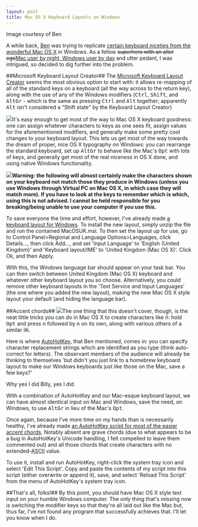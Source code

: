 ```yaml
---
layout: post
title: Mac OS X Keyboard Layouts on Windows
---
```

<p class="sidenote"><img src="/images/posts/mac-os-x-keyboard-layouts-on-windows/keyboard.jpg" alt=""><span>Image courtesy of Ben</span></p>

A while back, [Ben][] was trying to replicate [certain keyboard niceties from the wonderful Mac OS X][Ben typography] in Windows. As a fellow <del>superhero with an alter ego</del><ins>Mac user by night, Windows user by day</ins> and utter pedant, I was intrigued, so decided to dig further into the problem. 

[iBook Keyboard]: /images/posts/mac-os-x-keyboard-layouts-on-windows/keyboard.jpg
[Ben]: http://ben-ward.co.uk/
[Ben typography]: http://ben-ward.co.uk/journal/macosx_typography_on_windows/ "Ben Ward's post on Mac OS X Typography in Windows"
<!--more-->
##Microsoft Keyboard Layout Creator##
The [Microsoft Keyboard Layout Creator][msklc] seems the most obvious option to start with: it allows re-mapping of all of the standard keys on a keyboard (all the way across to the return key), along with the use of any of the Windows modifiers (<kbd title="Control">Ctrl</kbd>, <kbd>Shift</kbd>, and <kbd title="Alternate Graphic">AltGr</kbd> - which is the same as pressing <kbd title="Control">Ctrl</kbd> and <kbd title="Alternate">Alt</kbd> together; apparently <kbd title="Alternate">Alt</kbd> isn't considered a <q>Shift state</q> by the Keyboard Layout Creator)

![](/images/posts/mac-os-x-keyboard-layouts-on-windows/option.png)It's easy enough to get most of the way to Mac OS X keyboard goodness: one can assign whatever characters to keys as one sees fit, assign values for the aforementioned modifiers, and generally make some pretty cool changes to your keyboard layout. This lets us get most of the way towards the dream of proper, nice OS X typography on Windows: you can rearrange the standard keyboard, set up <kbd title="Alternate Graphic">AltGr</kbd> to behave like the Mac's <kbd title="Option or Alternate">Opt</kbd> with lots of keys, and generally get most of the real niceness in OS X done, and using native Windows functionality.

![](/images/posts/mac-os-x-keyboard-layouts-on-windows/warning.png)**Warning: the following will almost certainly make the characters shown on your keyboard not match those they produce in Windows (unless you use Windows through Virtual PC on Mac OS X, in which case they will match more). If you have to look at the keys to remember which is which, using this is not advised. I cannot be held responsible for you breaking/being unable to use your computer if you use this.**

To save everyone the time and effort, however, I've already made [a keyboard layout for Windows][macosuk keyboard]. To install the new layout, simply unzip the file and run the contained MacOSUK.msi. To then set the layout up for use, go to Control Panel>Regional and Language Options>Languages, click Details..., then click Add..., and set 'Input Language' to 'English (United Kingdom)' and 'Keyboard layout/IME' to 'United Kingdom (Mac OS X)'. Click Ok, and then Apply. 

With this, the Windows language bar should appear on your task bar. You can then switch between United Kingdom (Mac OS X) keyboard and whatever other keyboard layout you so choose. Alternatively, you could remove other keyboard layouts in the 'Text Service and Input Languages' (the one where you added the new layout), making the new Mac OS X style layout your default (and hiding the language bar).

##Accent chords##
![](/images/posts/mac-os-x-keyboard-layouts-on-windows/ntilde.png)The one thing that this doesn't cover, though, is the neat little tricks you can do in Mac OS X to create characters like ñ: hold <kbd title="Option or Alternate">Opt</kbd> and press <kbd>n</kbd> followed by <kbd>n</kbd> on its own, along with various others of a similar ilk.

Here is where [AutoHotKey][], that Ben mentioned, comes in: you can specify character replacement strings which are identified as you type (think auto-correct for letters). The observant members of the audience will already be thinking to themselves 'but didn't you just link to a homebrew keyboard layout to make our Windows keyboards just like those on the Mac, save a few keys?' 

Why yes I did Billy, yes I did.

With a combination of AutoHotKey and our Mac-esque keyboard layout, we can have almost identical input on Mac and Windows, save the need, on Windows, to use <kbd title="Alternate Graphic">AltGr</kbd> in lieu of the Mac's <kbd title="Option or Alternate">Opt</kbd>.

Once again, because I've more time on my hands than is necessarily healthy, I've already made [an AutoHotKey script for most of the easier accent chords][ahk chords]. Notably absent are grave chords (due to what appears to be a bug in AutoHotKey's Unicode handling, I felt compelled to leave them commented out) and all those chords that create characters with no extended-<acronym title="American Standard Code for Information Interchange">ASCII</acronym> value.

To use it, install and run AutoHotKey, right-click the system tray icon and select 'Edit This Script'. Copy and paste the contents of my script into this script (either overwrite or append it), save, and select 'Reload This Script' from the menu of AutoHotKey's system tray icon. 

##That's all, folks!##
By this point, you should have Mac OS X style text input on your humble Windows computer. The only thing that's missing now is switching the modifier keys so that  they're all laid out like the Mac but, thus far, I've not found any program that successfully achieves that. I'll let you know when I do. 

[msklc]: http://www.microsoft.com/globaldev/tools/msklc.mspx
[macosuk keyboard]: /files/posts/mac-os-x-keyboard-layouts-on-windows/MacOSUK.zip "Mac OS X keyboard layout for Windows"
[AutoHotKey]: http://www.autohotkey.com/
[ahk chords]: /files/posts/mac-os-x-keyboard-layouts-on-windows/AHKChords.txt "Mac OS X accent chords for AutoHotKey on Windows"
